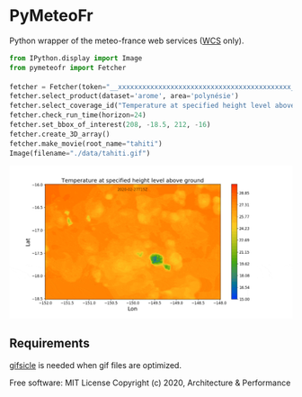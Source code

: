 # PyMeteoFr

Python wrapper of the meteo-france web services ([WCS](https://www.ogc.org/standards/wcs) only).

```python
from IPython.display import Image
from pymeteofr import Fetcher

fetcher = Fetcher(token="__xxxxxxxxxxxxxxxxxxxxxxxxxxxxxxxxxxxxxxxxxxx__")
fetcher.select_product(dataset='arome', area='polynésie')
fetcher.select_coverage_id("Temperature at specified height level above ground")
fetcher.check_run_time(horizon=24)
fetcher.set_bbox_of_interest(208, -18.5, 212, -16)
fetcher.create_3D_array()
fetcher.make_movie(root_name="tahiti")
Image(filename="./data/tahiti.gif")
```
<p align="center">
  <img width="800" src="tahiti.gif" alt="tahiti.gif">
</p>

## Requirements

[gifsicle](https://www.lcdf.org/gifsicle/) is needed when gif files are optimized.


Free software: MIT License
Copyright (c) 2020, Architecture & Performance